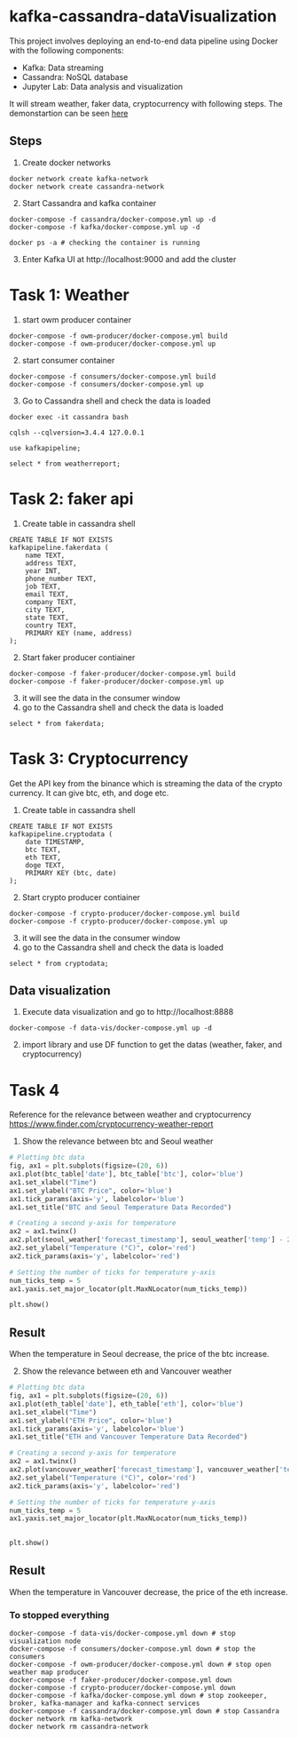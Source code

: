  # kafka-cassandra-dataVisualization

This project involves deploying an end-to-end data pipeline using Docker with the following components:

- Kafka: Data streaming
- Cassandra: NoSQL database
- Jupyter Lab: Data analysis and visualization

It will stream weather, faker data, cryptocurrency with following steps. The demonstartion can be seen [here](https://youtu.be/Y3lhjkPVgRQ)

## Steps

1. Create docker networks

```shell
docker network create kafka-network  
docker network create cassandra-network
```


2. Start Cassandra and kafka container
```shell
docker-compose -f cassandra/docker-compose.yml up -d
docker-compose -f kafka/docker-compose.yml up -d

docker ps -a # checking the container is running
```

3. Enter Kafka UI at http://localhost:9000 and add the cluster

# Task 1: Weather

1. start owm producer container
```shell
docker-compose -f owm-producer/docker-compose.yml build
docker-compose -f owm-producer/docker-compose.yml up
```

2. start consumer container
```shell
docker-compose -f consumers/docker-compose.yml build
docker-compose -f consumers/docker-compose.yml up
```

3. Go to Cassandra shell and check the data is loaded
```shell
docker exec -it cassandra bash

cqlsh --cqlversion=3.4.4 127.0.0.1

use kafkapipeline;

select * from weatherreport;
```

# Task 2: faker api

1. Create table in cassandra shell

```shell
CREATE TABLE IF NOT EXISTS  
kafkapipeline.fakerdata (  
	name TEXT,  
	address TEXT,  
	year INT,
	phone_number TEXT,
	job TEXT,
	email TEXT,
	company TEXT,
	city TEXT,
	state TEXT,
	country TEXT,
	PRIMARY KEY (name, address)  
);
```

2. Start faker producer contiainer

```shell
docker-compose -f faker-producer/docker-compose.yml build
docker-compose -f faker-producer/docker-compose.yml up
```

3. it will see the data in the consumer window
4. go to the Cassandra shell and check the data is loaded

```shell
select * from fakerdata;
```

# Task 3: Cryptocurrency

Get the API key from the binance which is streaming the data of the crypto currency. It can give btc, eth, and doge etc.

1. Create table in cassandra shell

```shell
CREATE TABLE IF NOT EXISTS  
kafkapipeline.cryptodata (  
	date TIMESTAMP,
	btc TEXT,  
	eth TEXT,  
	doge TEXT,
	PRIMARY KEY (btc, date)  
);
```

2. Start crypto producer contiainer

```shell
docker-compose -f crypto-producer/docker-compose.yml build
docker-compose -f crypto-producer/docker-compose.yml up
```

3. it will see the data in the consumer window
4. go to the Cassandra shell and check the data is loaded

```shell
select * from cryptodata;
```


## Data visualization

1. Execute data visualization and go to  http://localhost:8888
```shell
docker-compose -f data-vis/docker-compose.yml up -d
```

2. import library and use DF function to get the datas (weather, faker, and cryptocurrency)

# Task 4

Reference for the relevance between weather and cryptocurrency https://www.finder.com/cryptocurrency-weather-report

1. Show the relevance between btc and Seoul weather
```python
# Plotting btc data
fig, ax1 = plt.subplots(figsize=(20, 6))
ax1.plot(btc_table['date'], btc_table['btc'], color='blue')
ax1.set_xlabel("Time")
ax1.set_ylabel("BTC Price", color='blue')
ax1.tick_params(axis='y', labelcolor='blue')
ax1.set_title("BTC and Seoul Temperature Data Recorded")

# Creating a second y-axis for temperature
ax2 = ax1.twinx()
ax2.plot(seoul_weather['forecast_timestamp'], seoul_weather['temp'] - 273.15, color='red')
ax2.set_ylabel("Temperature (°C)", color='red')
ax2.tick_params(axis='y', labelcolor='red')

# Setting the number of ticks for temperature y-axis
num_ticks_temp = 5
ax1.yaxis.set_major_locator(plt.MaxNLocator(num_ticks_temp))

plt.show()
```

## Result
When the temperature in Seoul decrease, the price of the btc increase.


2. Show the relevance between eth and Vancouver weather
```python
# Plotting btc data
fig, ax1 = plt.subplots(figsize=(20, 6))
ax1.plot(eth_table['date'], eth_table['eth'], color='blue')
ax1.set_xlabel("Time")
ax1.set_ylabel("ETH Price", color='blue')
ax1.tick_params(axis='y', labelcolor='blue')
ax1.set_title("ETH and Vancouver Temperature Data Recorded")

# Creating a second y-axis for temperature
ax2 = ax1.twinx()
ax2.plot(vancouver_weather['forecast_timestamp'], vancouver_weather['temp'] - 273.15, color='red')
ax2.set_ylabel("Temperature (°C)", color='red')
ax2.tick_params(axis='y', labelcolor='red')

# Setting the number of ticks for temperature y-axis
num_ticks_temp = 5
ax1.yaxis.set_major_locator(plt.MaxNLocator(num_ticks_temp))
  

plt.show()
```

## Result
When the temperature in Vancouver decrease, the price of the eth increase.

### To stopped everything
```shell
docker-compose -f data-vis/docker-compose.yml down # stop visualization node  
docker-compose -f consumers/docker-compose.yml down # stop the consumers  
docker-compose -f owm-producer/docker-compose.yml down # stop open weather map producer  
docker-compose -f faker-producer/docker-compose.yml down
docker-compose -f crypto-producer/docker-compose.yml down
docker-compose -f kafka/docker-compose.yml down # stop zookeeper, broker, kafka-manager and kafka-connect services  
docker-compose -f cassandra/docker-compose.yml down # stop Cassandra  
docker network rm kafka-network
docker network rm cassandra-network
```